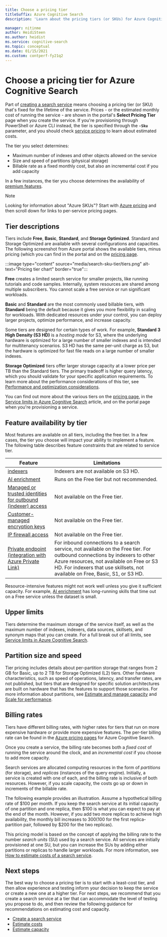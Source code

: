 ```yaml
---
title: Choose a pricing tier
titleSuffix: Azure Cognitive Search
description: 'Learn about the pricing tiers (or SKUs) for Azure Cognitive Search. A search service can be provisioned at these tiers: Free, Basic, and Standard. Standard is available in various resource configurations and capacity levels.'

manager: nitinme
author: HeidiSteen
ms.author: heidist
ms.service: cognitive-search
ms.topic: conceptual
ms.date: 01/15/2021
ms.custom: contperf-fy21q2 
---
```


# Choose a pricing tier for Azure Cognitive Search

Part of [creating a search service](search-create-service-portal.md) means choosing a pricing tier (or SKU) that's fixed for the lifetime of the service. Prices - or the estimated monthly cost of running the service - are shown in the portal's **Select Pricing Tier** page when you create the service. If you're provisioning through PowerShell or Azure CLI instead, the tier is specified through the **`-Sku`** parameter, and you should check [service pricing](https://azure.microsoft.com/pricing/details/search/) to learn about estimated costs.

The tier you select determines:

+ Maximum number of indexes and other objects allowed on the service
+ Size and speed of partitions (physical storage)
+ Billable rate as a fixed monthly cost, but also an incremental cost if you add capacity

In a few instances, the tier you choose determines the availability of [premium features](#premium-features).

> [!NOTE]
> Looking for information about "Azure SKUs"? Start with [Azure pricing](https://azure.microsoft.com/pricing/) and then scroll down for links to per-service pricing pages.

## Tier descriptions

Tiers include **Free**, **Basic**, **Standard**, and **Storage Optimized**. Standard and Storage Optimized are available with several configurations and capacities. The following screenshot from Azure portal shows the available tiers, minus pricing (which you can find in the portal and on the [pricing page](https://azure.microsoft.com/pricing/details/search/). 

:::image type="content" source="media/search-sku-tier/tiers.png" alt-text="Pricing tier chart" border="true":::

**Free** creates a limited search service for smaller projects, like running tutorials and code samples. Internally, system resources are shared among multiple subscribers. You cannot scale a free service or run significant workloads.

**Basic** and **Standard** are the most commonly used billable tiers, with **Standard** being the default because it gives you more flexibility in scaling for workloads. With dedicated resources under your control, you can deploy larger projects, optimize performance, and increase capacity.

Some tiers are designed for certain types of work. For example, **Standard 3 High Density (S3 HD)** is a *hosting mode* for S3, where the underlying hardware is optimized for a large number of smaller indexes and is intended for multitenancy scenarios. S3 HD has the same per-unit charge as S3, but the hardware is optimized for fast file reads on a large number of smaller indexes.

**Storage Optimized** tiers offer larger storage capacity at a lower price per TB than the Standard tiers. The primary tradeoff is higher query latency, which you should validate for your specific application requirements. To learn more about the performance considerations of this tier, see [Performance and optimization considerations](search-performance-optimization.md).

You can find out more about the various tiers on the [pricing page](https://azure.microsoft.com/pricing/details/search/), in the [Service limits in Azure Cognitive Search](search-limits-quotas-capacity.md) article, and on the portal page when you're provisioning a service.

<a name="premium-features"></a>

## Feature availability by tier

Most features are available on all tiers, including the free tier. In a few cases, the tier you choose will impact your ability to implement a feature. The following table describes feature constraints that are related to service tier.

| Feature | Limitations |
|---------|-------------|
| [indexers](search-indexer-overview.md) | Indexers are not available on S3 HD.  |
| [AI enrichment](search-security-manage-encryption-keys.md) | Runs on the Free tier but not recommended. |
| [Managed or trusted identities for outbound (indexer) access](search-howto-managed-identities-data-sources.md) | Not available on the Free tier.|
| [Customer-managed encryption keys](search-security-manage-encryption-keys.md) | Not available on the Free tier. |
| [IP firewall access](service-configure-firewall.md) | Not available on the Free tier. |
| [Private endpoint (integration with Azure Private Link)](service-create-private-endpoint.md) | For inbound connections to a search service, not available on the Free tier. For outbound connections by indexers to other Azure resources, not available on Free or S3 HD. For indexers that use skillsets, not available on Free, Basic, S1, or S3 HD.|

Resource-intensive features might not work well unless you give it sufficient capacity. For example, [AI enrichment](cognitive-search-concept-intro.md) has long-running skills that time out on a Free service unless the dataset is small.

## Upper limits

Tiers determine the  maximum storage of the service itself, as well as the maximum number of indexes, indexers, data sources, skillsets, and synonym maps that you can create. For a full break out of all limits, see [Service limits in Azure Cognitive Search](search-limits-quotas-capacity.md). 

## Partition size and speed

Tier pricing includes details about per-partition storage that ranges from 2 GB for Basic, up to 2 TB for Storage Optimized (L2) tiers. Other hardware characteristics, such as speed of operations, latency, and transfer rates, are not published, but tiers that are designed for specific solution architectures are built on hardware that has the features to support those scenarios. For more information about partitions, see [Estimate and manage capacity](search-capacity-planning.md) and [Scale for performance](search-performance-optimization.md).

## Billing rates

Tiers have different billing rates, with higher rates for tiers that run on more expensive hardware or provide more expensive features. The per-tier billing rate can be found in the [Azure pricing pages](https://azure.microsoft.com/pricing/details/search/) for Azure Cognitive Search.

Once you create a service, the billing rate becomes both a *fixed cost* of running the service around the clock, and an *incremental cost* if you choose to add more capacity.

Search services are allocated computing resources in the form of *partitions* (for storage), and *replicas* (instances of the query engine). Initially, a service is created with one of each, and the billing rate is inclusive of both resources. However, if you scale capacity, the costs go up or down in increments of the billable rate.

The following example provides an illustration. Assume a hypothetical billing rate of $100 per month. If you keep the search service at its initial capacity of one partition and one replica, then $100 is what you can expect to pay at the end of the month. However, if you add two more replicas to achieve high availability, the monthly bill increases to $300 ($100 for the first replica-partition pair, followed by $200 for the two replicas).

This pricing model is based on the concept of applying the billing rate to the number *search units* (SU) used by a search service. All services are initially provisioned at one SU, but you can increase the SUs by adding either partitions or replicas to handle larger workloads. For more information, see [How to estimate costs of a search service](search-sku-manage-costs.md).

## Next steps

The best way to choose a pricing tier is to start with a least-cost tier, and then allow experience and testing inform your decision to keep the service or create a new one at a higher tier. For next steps, we recommend that you create a search service at a tier that can accommodate the level of testing you propose to do, and then review the following guidance for recommendations on estimating cost and capacity.

+ [Create a search service](search-create-service-portal.md)
+ [Estimate costs](search-sku-manage-costs.md)
+ [Estimate capacity](search-sku-manage-costs.md)